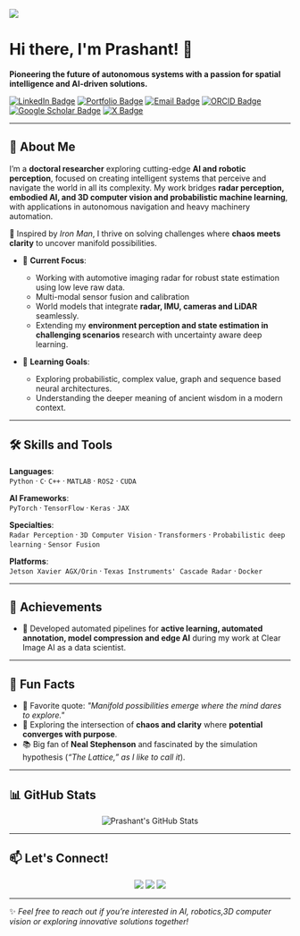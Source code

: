 ![](https://komarev.com/ghpvc/?username=pkraison)
# Hi there, I'm Prashant! 👋

**Pioneering the future of autonomous systems with a passion for spatial intelligence and AI-driven solutions.**

[![LinkedIn Badge](https://img.shields.io/badge/-LinkedIn-blue?style=flat&logo=Linkedin&logoColor=white)](https://www.linkedin.com/in/prashant83/)
[![Portfolio Badge](https://img.shields.io/badge/-Portfolio-black?style=flat&logo=Google-Chrome&logoColor=white)](https://pkr-space.web.app/)
[![Email Badge](https://img.shields.io/badge/-Email-red?style=flat&logo=Gmail&logoColor=white)](mailto:prashant81995@gmail.com)
[![ORCID Badge](https://img.shields.io/badge/-ORCID-green?style=flat&logo=ORCID&logoColor=white)](https://orcid.org/0000-0002-4843-3150)
[![Google Scholar Badge](https://img.shields.io/badge/-Google%20Scholar-blue?style=flat&logo=Google-Scholar&logoColor=white)](https://scholar.google.com/citations?user=QHhcXZIAAAAJ&hl=en)
[![X Badge](https://img.shields.io/badge/-X-black?style=flat&logo=X&logoColor=white)](https://twitter.com/imprashantrai1)


---

## 🚀 About Me

I’m a **doctoral researcher** exploring cutting-edge **AI and robotic perception**, focused on creating intelligent systems that perceive and navigate the world in all its complexity. My work bridges **radar perception, embodied AI, and 3D computer vision and probabilistic machine learning**, with applications in autonomous navigation and heavy machinery automation.

🌟 Inspired by *Iron Man*, I thrive on solving challenges where **chaos meets clarity** to uncover manifold possibilities.

- 🔭 **Current Focus**:  
  - Working with automotive imaging radar for robust state estimation using low leve raw data.
  - Multi-modal sensor fusion and calibration 
  - World models that integrate **radar, IMU, cameras and LiDAR** seamlessly.  
  - Extending my **environment perception and state estimation in challenging scenarios** research with uncertainty aware deep learning.

- 🌱 **Learning Goals**:  
  - Exploring probabilistic, complex value, graph and sequence based neural architectures.  
  - Understanding the deeper meaning of ancient wisdom in a modern context.  

---

## 🛠️ Skills and Tools

**Languages**:  
`Python` · `C`· `C++` · `MATLAB` · `ROS2` · `CUDA`  

**AI Frameworks**:  
`PyTorch` · `TensorFlow` · `Keras` · `JAX`  

**Specialties**:  
`Radar Perception` · `3D Computer Vision` · `Transformers` · `Probabilistic deep learning` · `Sensor Fusion`

**Platforms**:  
`Jetson Xavier AGX/Orin` · `Texas Instruments' Cascade Radar` · `Docker`  

---

## 📜 Achievements

- 🤖 Developed automated pipelines for **active learning, automated annotation, model compression and edge AI** during my work at Clear Image AI as a data scientist.  

---

## 🌟 Fun Facts

- 💬 Favorite quote: *"Manifold possibilities emerge where the mind dares to explore."*  
- 🔭 Exploring the intersection of **chaos and clarity** where **potential converges with purpose**.  
- 📚 Big fan of **Neal Stephenson** and fascinated by the simulation hypothesis (*“The Lattice,” as I like to call it*).  

---

## 📊 GitHub Stats

<p align="center">
  <img src="https://github-readme-stats.vercel.app/api?username=yourgithubusername&show_icons=true&hide_title=true&count_private=true&theme=radical" alt="Prashant's GitHub Stats" />
</p>

---

## 📫 Let's Connect!

<p align="center">
  <a href="https://www.linkedin.com/in/prashant83/"><img src="https://img.shields.io/badge/-LinkedIn-blue?style=for-the-badge&logo=Linkedin&logoColor=white"></a>
  <a href="https://pkr-space.web.app"><img src="https://img.shields.io/badge/-Portfolio-black?style=for-the-badge&logo=Google-Chrome&logoColor=white"></a>
  <a href="mailto:prashant81995@gmail.com"><img src="https://img.shields.io/badge/-Email-red?style=for-the-badge&logo=Gmail&logoColor=white"></a>
</p>

---

✨ *Feel free to reach out if you’re interested in AI, robotics,3D computer vision or exploring innovative solutions together!*  
